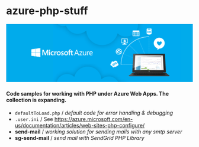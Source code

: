 # azure-php-stuff

![AzureBanner](https://github.com/badescuga/azure-php-stuff/raw/master/banner.png)

#### Code samples for working with PHP under Azure Web Apps. The collection is expanding.

- `defaultToLoad.php` / *default code for error handling & debugging*
- `.user.ini` / See https://azure.microsoft.com/en-us/documentation/articles/web-sites-php-configure/
- **send-mail** / *working solution for sending mails with any smtp server*
- **sg-send-mail** / *send mail with SendGrid PHP Library*

